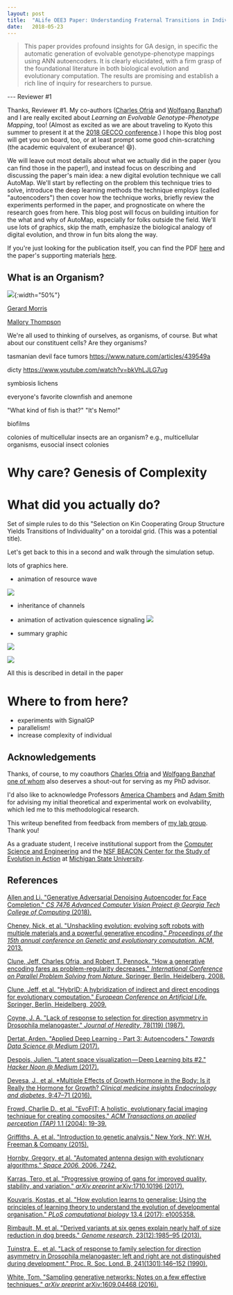 ```yaml
---
layout: post
title:  "ALife OEE3 Paper: Understanding Fraternal Transitions in Individuality"
date:   2018-05-23
---
```


> This paper provides profound insights for GA design, in specific the automatic generation of evolvable genotype-phenotype mappings using ANN autoencoders.
> It is clearly elucidated, with a firm grasp of the foundational literature in both biological evolution and evolutionary computation.
> The results are promising and establish a rich line of inquiry for researchers to pursue.

--- Reviewer #1

Thanks, Reviewer #1.
My co-authors ([Charles Ofria](http://www.ofria.com/) and [Wolfgang Banzhaf](http://www.cse.msu.edu/~banzhafw/)) and I are really excited about *Learning an Evolvable Genotype-Phenotype Mapping*, too!
(Almost as excited as we are about traveling to Kyoto this summer to present it at the [2018 GECCO conference](http://gecco-2018.sigevo.org/).)
I hope this blog post will get you on board, too, or at least prompt some good chin-scratching (the academic equivalent of exuberance! :smile:).

We will leave out most details about what we actually did in the paper (you can find those in the paper!), and instead focus on describing and discussing the paper's main idea: a new digital evolution technique we call AutoMap.
We'll start by reflecting on the problem this technique tries to solve, introduce the deep learning methods the technique employs (called "autoencoders") then cover how the technique works, briefly review the experiments performed in the paper, and prognosticate on where the research goes from here.
This blog post will focus on building intuition for the what and why of AutoMap, especially for folks outside the field.
We'll use lots of graphics, skip the math, emphasize the biological analogy of digital evolution, and throw in fun bits along the way.

If you're just looking for the publication itself, you can find the PDF [here](https://github.com/mmore500/gecco-2018/releases) and the paper's supporting materials [here](https://osf.io/n92c7/).

## What is an Organism?

![](https://osf.io/cbqht/download){:width="50%"}

[Gerard Morris](https://www.pugetsound.edu/faculty-pages/gmorris/)

[Mallory Thompson](http://www.music.northwestern.edu/faculty/profiles/mallory-thompson.html)

We're all used to thinking of ourselves, as organisms, of course.
But what about our constituent cells? Are they organisms?

tasmanian devil face tumors
https://www.nature.com/articles/439549a


dicty
https://www.youtube.com/watch?v=bkVhLJLG7ug

symbiosis
lichens

everyone's favorite
clownfish and anemone

"What kind of fish is that?"
"It's Nemo!"

biofilms



colonies of multicellular insects are an organism?
e.g., multicellular organisms, eusocial insect colonies

# Why care? Genesis of Complexity

# What did you actually do?

Set of simple rules to do this
"Selection on Kin Cooperating Group Structure Yields Transitions of Individuality"
on a toroidal grid.
(This was a potential title).

Let's get back to this in a second and walk through the simulation setup.

lots of graphics here.
* animation of resource wave

![](https://osf.io/4xfjc/download)

* inheritance of channels


* animation of activation quiescence signaling
![](https://osf.io/g5ye8/download)


* summary graphic

![](https://osf.io/42nwd/download)

![](https://osf.io/r8xfz/download)

All this is described in detail in the paper

# Where to from here?

* experiments with SignalGP
* parallelism!
* increase complexity of individual

## Acknowledgements

Thanks, of course, to my coauthors [Charles Ofria](http://www.ofria.com/) and [Wolfgang Banzhaf](http://www.cse.msu.edu/~banzhafw/) [one of whom](http://www.ofria.com/) also deserves a shout-out for serving as my PhD advisor.

I'd also like to acknowledge Professors [America Chambers](http://mathcs.pugetsound.edu/~alchambers/) and [Adam Smith](http://mathcs.pugetsound.edu/~aasmith/) for advising my initial theoretical and experimental work on evolvability, which led me to this methodological research.

This writeup benefited from feedback from members of [my lab group](http://devolab.msu.edu/). Thank you!

As a graduate student, I receive institutional support from the [Computer Science and Engineering](http://www.cse.msu.edu/) and the [NSF BEACON Center for the Study of Evolution in Action](https://www3.beacon-center.org/) at [Michigan State University](https://msu.edu/).

## References

<a name="Allen2018GenerativeCompletion"
href="https://www.cc.gatech.edu/~hays/7476/projects/Avery_Wenchen/">
Allen and Li.
"Generative Adversarial Denoising Autoencoder for Face Completion."
*CS 7476 Advanced Computer Vision Project @ Georgia Tech College of Computing* (2018).
</a>

<a name="Cheney2013UnshacklingEncoding"
href="https://dl.acm.org/citation.cfm?id=2463404">
Cheney, Nick, et al.
"Unshackling evolution: evolving soft robots with multiple materials and a powerful generative encoding."
*Proceedings of the 15th annual conference on Genetic and evolutionary computation.*
ACM, 2013.
</a>

<a name="Clune2008HowDecreases"
href="https://link.springer.com/chapter/10.1007/978-3-540-87700-4_36">
Clune, Jeff, Charles Ofria, and Robert T. Pennock.
"How a generative encoding fares as problem-regularity decreases."
*International Conference on Parallel Problem Solving from Nature.*
Springer, Berlin, Heidelberg, 2008.
</a>

<a name="Clune2009HybrIDComputation"
href="https://link.springer.com/chapter/10.1007/978-3-642-21314-4_17">
Clune, Jeff, et al.
"HybrID: A hybridization of indirect and direct encodings for evolutionary computation."
*European Conference on Artificial Life.*
Springer, Berlin, Heidelberg, 2009.
</a>

<a name="Coyne1987LackMelanogaster"
href="https://www.ncbi.nlm.nih.gov/pubmed/3108362">
Coyne, J. A.
"Lack of response to selection for direction asymmetry in Drosophila melanogaster."
*Journal of Heredity*, 78(119) (1987).
</a>

<a name="Dertat2017AppliedAutoencoders"
href="https://towardsdatascience.com/applied-deep-learning-part-3-autoencoders-1c083af4d798">
Dertat, Arden.
"Applied Deep Learning - Part 3: Autoencoders."
*Towards Data Science @ Medium* (2017).
</a>

<a name="Despois2017Latent#2"
href="https://hackernoon.com/latent-space-visualization-deep-learning-bits-2-bd09a46920df">
Despois, Julien.
"Latent space visualization — Deep Learning bits #2."
*Hacker Noon @ Medium* (2017).
</a>

<a name="Devesa2016MultipleGrowth"
href="https://www.ncbi.nlm.nih.gov/pubmed/27773998">
Devesa, J., et al.
*Multiple Effects of Growth Hormone in the Body: Is it Really the Hormone for Growth?
*Clinical medicine insights Endocrinology and diabetes*, 9:47–71 (2016).
</a>

<a name="Frowd2004EvoFITComposites"
href="https://dl.acm.org/citation.cfm?id=1008725">
Frowd, Charlie D., et al.
"EvoFIT: A holistic, evolutionary facial imaging technique for creating composites."
*ACM Transactions on applied perception (TAP)* 1.1 (2004): 19-39.
</a>

<a name="Griffiths2015IntroductionAnalysis"
href="https://www.amazon.com/Introduction-Genetic-Analysis-Anthony-Griffiths-ebook/dp/B00SI4UW6C">
Griffiths, A. et al.
"Introduction to genetic analysis."
New York, NY: W.H. Freeman & Company (2015).
</a>

<a name="Hornby2006AutomatedAlgorithms"
href="https://arc.aiaa.org/doi/abs/10.2514/6.2006-7242">
Hornby, Gregory, et al.
"Automated antenna design with evolutionary algorithms."
*Space 2006.* 2006. 7242.
</a>

<a name="Karras2017ProgressiveVariation"
href="https://arxiv.org/abs/1710.10196">
Karras, Tero, et al.
"Progressive growing of gans for improved quality, stability, and variation."
*arXiv preprint*
arXiv:1710.10196 (2017).
</a>

<a name="Kouvaris2017HowOrganisation"
href="https://www.ncbi.nlm.nih.gov/pmc/articles/PMC5383015/">
Kouvaris, Kostas, et al.
"How evolution learns to generalise: Using the principles of learning theory to understand the evolution of developmental organisation."
*PLoS computational biology* 13.4 (2017): e1005358.
</a>

<a name="Rimbault2013DerivedBreeds"
href="https://www.ncbi.nlm.nih.gov/pmc/articles/PMC3847769/">
Rimbault, M. et al.
"Derived variants at six genes explain nearly half of size reduction in dog breeds."
*Genome research*, 23(12):1985–95 (2013).
</a>

<a name="Tuinstra1990LackDevelopment"
href="http://rspb.royalsocietypublishing.org/content/241/1301/146">
Tuinstra, E., et al.
"Lack of response to family selection for direction asymmetry in Drosophila melanogaster: left and right are not distinguished during development."
Proc. R. Soc. Lond. B, 241(1301):146–152 (1990).
</a>

<a name="White2016SamplingTechniques"
href="https://arxiv.org/abs/1609.04468">
White, Tom.
"Sampling generative networks: Notes on a few effective techniques."
*arXiv preprint*
arXiv:1609.04468 (2016).
</a>
